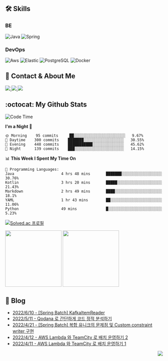 

## 🛠 Skills

### BE

![Java](https://img.shields.io/badge/Java-007396?style=flat-square&logo=java&logoColor=white)
![Spring](https://img.shields.io/badge/Spring-6DB33F?style=flat-square&logo=spring&logoColor=white)

### DevOps

![Aws](https://img.shields.io/badge/Amazon&nbsp;Web&nbsp;Service-232F32?style=flat-square&logo=amazon-aws&logoColor=white)
![Elastic](https://img.shields.io/badge/Elastic-005571?style=flat-square&logo=elastic&logoColor=white)
![PostgreSQL](https://img.shields.io/badge/PostgreSQL-336791?style=flat-square&logo=postgresql&logoColor=white)
![Docker](https://img.shields.io/badge/Docker-2496ED?style=flat-square&logo=docker&logoColor=white)

## 📧 Contact & About Me

<a href="mailto:songkg7@gmail.com" target="_blank">
    <img src="https://img.shields.io/badge/Gmail-EA4335?style=flat-square&logo=gmail&logoColor=white"/>
</a>
<a href="https://www.notion.so/0377dd16e02d48cd82fa76394507382c" target="_blank">
    <img src="https://img.shields.io/badge/Notion-000000?style=flat-square&logo=notion&logoColor=white"/>
</a>
<a href="https://songkg7.github.io" target="_blank">
    <img src="https://img.shields.io/badge/Tech&nbsp;blog-54BBFF?style=flat-square&logo=github&logoColor=white"/>
</a>

## :octocat: My Github Stats

<!--START_SECTION:waka-->
![Code Time](http://img.shields.io/badge/Code%20Time-2%2C025%20hrs%2024%20mins-blue)

**I'm a Night 🦉** 

```text
🌞 Morning    95 commits     ██░░░░░░░░░░░░░░░░░░░░░░░   9.67% 
🌆 Daytime    300 commits    ███████░░░░░░░░░░░░░░░░░░   30.55% 
🌃 Evening    448 commits    ███████████░░░░░░░░░░░░░░   45.62% 
🌙 Night      139 commits    ███░░░░░░░░░░░░░░░░░░░░░░   14.15%

```


📊 **This Week I Spent My Time On** 

```text
💬 Programming Languages: 
Java                     4 hrs 48 mins       ███████░░░░░░░░░░░░░░░░░░   30.76% 
Kotlin                   3 hrs 20 mins       █████░░░░░░░░░░░░░░░░░░░░   21.43% 
Markdown                 2 hrs 49 mins       ████░░░░░░░░░░░░░░░░░░░░░   18.1% 
YAML                     1 hr 43 mins        ██░░░░░░░░░░░░░░░░░░░░░░░   11.06% 
Python                   49 mins             █░░░░░░░░░░░░░░░░░░░░░░░░   5.23%

```


<!--END_SECTION:waka-->

[![Solved.ac 프로필](http://mazassumnida.wtf/api/v2/generate_badge?boj=songkg7)](https://solved.ac/songkg7)

<p>
  <img height="180em" src="https://github-readme-stats.vercel.app/api?username=songkg7&show_icons=true&include_all_commits=true&bg_color=30,e96443,904e95&title_color=fff&text_color=fff">
  <img height="180em" src="https://github-readme-stats.vercel.app/api/top-langs/?username=songkg7&layout=compact&bg_color=30,e96443,904e95&title_color=fff&text_color=fff">
</p>

## 📄 Blog <br>
- [2022/6/10 - [Spring Batch] KafkaItemReader](https://songkg7.github.io/posts/kafkaitemreader/) <br>
- [2022/5/11 - Qodana 로 간단하게 코드 정적 분석하기](https://songkg7.github.io/posts/qodanaintroduction/) <br>
- [2022/4/21 - [Spring Batch] 복합 유니크의 문제점 및 Custom constraint writer 구현](https://songkg7.github.io/posts/multiconstraint/) <br>
- [2022/4/12 - AWS Lambda 와 TeamCity 로 배치 운영하기 2](https://songkg7.github.io/posts/teamcitylambda2/) <br>
- [2022/4/11 - AWS Lambda 와 TeamCity 로 배치 운영하기 1](https://songkg7.github.io/posts/teamcitylambda1/) <br>

<!-- 조회수 -->
<p align="right">
  <a href="https://hits.seeyoufarm.com"><img src="https://hits.seeyoufarm.com/api/count/incr/badge.svg?url=https%3A%2F%2Fgithub.com%2Fsongkg7&count_bg=%238D7BF5&title_bg=%23252323&icon=github.svg&icon_color=%23FFFDFD&title=hits&edge_flat=false"/></a>
</p>
